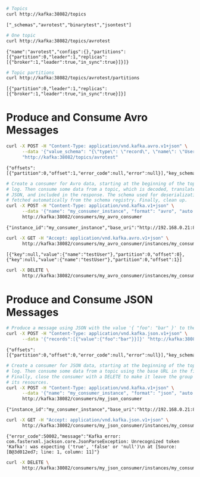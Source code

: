 

```bash
# Topics
curl http://kafka:38082/topics
```

    ["_schemas","avrotest","binarytest","jsontest"]


```bash
# One topic
curl http://kafka:38082/topics/avrotest
```

    {"name":"avrotest","configs":{},"partitions":[{"partition":0,"leader":1,"replicas":[{"broker":1,"leader":true,"in_sync":true}]}]}


```bash
# Topic partitions
curl http://kafka:38082/topics/avrotest/partitions
```

    [{"partition":0,"leader":1,"replicas":[{"broker":1,"leader":true,"in_sync":true}]}]

# Produce and Consume Avro Messages


```bash
curl -X POST -H "Content-Type: application/vnd.kafka.avro.v1+json" \
      --data '{"value_schema": "{\"type\": \"record\", \"name\": \"User\", \"fields\": [{\"name\": \"name\", \"type\": \"string\"}]}", "records": [{"value": {"name": "testUser"}}]}' \
      "http://kafka:38082/topics/avrotest"
```

    {"offsets":[{"partition":0,"offset":1,"error_code":null,"error":null}],"key_schema_id":null,"value_schema_id":1}


```bash
# Create a consumer for Avro data, starting at the beginning of the topic's
# log. Then consume some data from a topic, which is decoded, translated to
# JSON, and included in the response. The schema used for deserialization is
# fetched automatically from the schema registry. Finally, clean up.
curl -X POST -H "Content-Type: application/vnd.kafka.v1+json" \
      --data '{"name": "my_consumer_instance", "format": "avro", "auto.offset.reset": "smallest"}' \
      http://kafka:38082/consumers/my_avro_consumer
```

    {"instance_id":"my_consumer_instance","base_uri":"http://192.168.0.21:8082/consumers/my_avro_consumer/instances/my_consumer_instance"}


```bash
curl -X GET -H "Accept: application/vnd.kafka.avro.v1+json" \
      http://kafka:38082/consumers/my_avro_consumer/instances/my_consumer_instance/topics/avrotest
```

    [{"key":null,"value":{"name":"testUser"},"partition":0,"offset":0},{"key":null,"value":{"name":"testUser"},"partition":0,"offset":1}]


```bash
curl -X DELETE \
      http://kafka:38082/consumers/my_avro_consumer/instances/my_consumer_instance
```

    

# Produce and Consume JSON Messages


```bash
# Produce a message using JSON with the value '{ "foo": "bar" }' to the topic jsontest
curl -X POST -H "Content-Type: application/vnd.kafka.json.v1+json" \
      --data '{"records":[{"value":{"foo":"bar"}}]}' "http://kafka:38082/topics/jsontest"
```

    {"offsets":[{"partition":0,"offset":0,"error_code":null,"error":null}],"key_schema_id":null,"value_schema_id":null}


```bash
# Create a consumer for JSON data, starting at the beginning of the topic's
# log. Then consume some data from a topic using the base URL in the first response.
# Finally, close the consumer with a DELETE to make it leave the group and clean up
# its resources.
curl -X POST -H "Content-Type: application/vnd.kafka.v1+json" \
      --data '{"name": "my_consumer_instance", "format": "json", "auto.offset.reset": "smallest"}' \
      http://kafka:38082/consumers/my_json_consumer
```

    {"instance_id":"my_consumer_instance","base_uri":"http://192.168.0.21:8082/consumers/my_json_consumer/instances/my_consumer_instance"}


```bash
curl -X GET -H "Accept: application/vnd.kafka.json.v1+json" \
      http://kafka:38082/consumers/my_json_consumer/instances/my_consumer_instance/topics/jsontest
```

    {"error_code":50002,"message":"Kafka error: com.fasterxml.jackson.core.JsonParseException: Unrecognized token 'Kafka': was expecting ('true', 'false' or 'null')\n at [Source: [B@3d012ed7; line: 1, column: 11]"}


```bash
curl -X DELETE \
      http://kafka:38082/consumers/my_json_consumer/instances/my_consumer_instance
```

    


```bash

```
